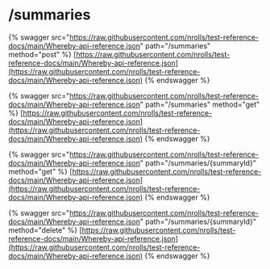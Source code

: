 # /summaries

{% swagger src="https://raw.githubusercontent.com/nrolls/test-reference-docs/main/Whereby-api-reference.json" path="/summaries" method="post" %}
[https://raw.githubusercontent.com/nrolls/test-reference-docs/main/Whereby-api-reference.json](https://raw.githubusercontent.com/nrolls/test-reference-docs/main/Whereby-api-reference.json)
{% endswagger %}

{% swagger src="https://raw.githubusercontent.com/nrolls/test-reference-docs/main/Whereby-api-reference.json" path="/summaries" method="get" %}
[https://raw.githubusercontent.com/nrolls/test-reference-docs/main/Whereby-api-reference.json](https://raw.githubusercontent.com/nrolls/test-reference-docs/main/Whereby-api-reference.json)
{% endswagger %}

{% swagger src="https://raw.githubusercontent.com/nrolls/test-reference-docs/main/Whereby-api-reference.json" path="/summaries/{summaryId}" method="get" %}
[https://raw.githubusercontent.com/nrolls/test-reference-docs/main/Whereby-api-reference.json](https://raw.githubusercontent.com/nrolls/test-reference-docs/main/Whereby-api-reference.json)
{% endswagger %}

{% swagger src="https://raw.githubusercontent.com/nrolls/test-reference-docs/main/Whereby-api-reference.json" path="/summaries/{summaryId}" method="delete" %}
[https://raw.githubusercontent.com/nrolls/test-reference-docs/main/Whereby-api-reference.json](https://raw.githubusercontent.com/nrolls/test-reference-docs/main/Whereby-api-reference.json)
{% endswagger %}
